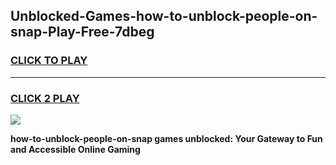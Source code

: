 
## Unblocked-Games-how-to-unblock-people-on-snap-Play-Free-7dbeg
<h3>
<a href="https://premium76.site?title=how-to-unblock-people-on-snap&ref=12A">CLICK TO PLAY</a></h3>
<hr>

<h3>
<a href="https://premium76.site?title=how-to-unblock-people-on-snap&ref=12A">CLICK 2 PLAY</a>
  
</h3>

<a href="https://premium76.site?title=how-to-unblock-people-on-snap&ref=12A"><img src="https://clearcache.store/games.png"></a>


**how-to-unblock-people-on-snap games unblocked: Your Gateway to Fun and Accessible Online Gaming**
